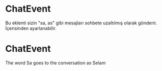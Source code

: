 # ChatEvent
Bu eklenti sizin "sa, as" gibi mesajları 
sohbete uzaltılmış olarak gönderir.
İçerisinden ayarlanabilir.

# ChatEvent
The word Sa goes to the conversation as Selam
